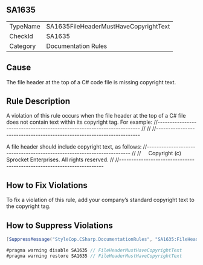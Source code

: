 ﻿## SA1635

<table>
<tr>
  <td>TypeName</td>
  <td>SA1635FileHeaderMustHaveCopyrightText</td>
</tr>
<tr>
  <td>CheckId</td>
  <td>SA1635</td>
</tr>
<tr>
  <td>Category</td>
  <td>Documentation Rules</td>
</tr>
</table>

## Cause

The file header at the top of a C# code file is missing copyright text.

## Rule Description

A violation of this rule occurs when the file header at the top of a C# file does not contain text within its copyright tag. For example:
//-----------------------------------------------------------------------
// <copyright file="Widget.cs" company="Sprocket Enterprises">
// </copyright>
//-----------------------------------------------------------------------
 

A file header should include copyright text, as follows:
//-----------------------------------------------------------------------
// <copyright file="Widget.cs" company="Sprocket Enterprises">
//     Copyright (c) Sprocket Enterprises. All rights reserved.
// </copyright>
//-----------------------------------------------------------------------



## How to Fix Violations

To fix a violation of this rule, add your company’s standard copyright text to the copyright tag.

## How to Suppress Violations

```csharp
[SuppressMessage("StyleCop.CSharp.DocumentationRules", "SA1635:FileHeaderMustHaveCopyrightText", Justification = "Reviewed.")]
```

```csharp
#pragma warning disable SA1635 // FileHeaderMustHaveCopyrightText
#pragma warning restore SA1635 // FileHeaderMustHaveCopyrightText
```
